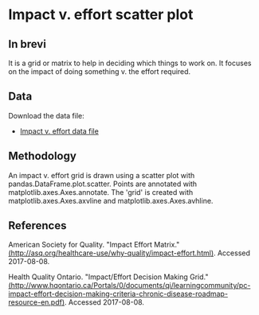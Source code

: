 # Impact v. effort scatter plot

## In brevi

It is a grid or matrix to help in deciding which things to work on. It focuses on the impact of doing something v. the effort required.

## Data

Download the data file:

- [Impact v. effort data file](https://drive.google.com/open?id=0BzrdQfHR2I5DMFZVVG1TMnhWOFU)

## Methodology

An impact v. effort grid is drawn using a scatter plot with pandas.DataFrame.plot.scatter. Points are annotated with matplotlib.axes.Axes.annotate. The 'grid' is created with matplotlib.axes.Axes.axvline and matplotlib.axes.Axes.avhline.

## References

American Society for Quality. "Impact Effort Matrix." [(http://asq.org/healthcare-use/why-quality/impact-effort.html)](http://asq.org/healthcare-use/why-quality/impact-effort.html). Accessed 2017-08-08.

Health Quality Ontario. "Impact/Effort Decision Making Grid." [(http://www.hqontario.ca/Portals/0/documents/qi/learningcommunity/pc-impact-effort-decision-making-criteria-chronic-disease-roadmap-resource-en.pdf)](http://www.hqontario.ca/Portals/0/documents/qi/learningcommunity/pc-impact-effort-decision-making-criteria-chronic-disease-roadmap-resource-en.pdf). Accessed 2017-08-08.
